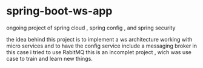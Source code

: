 # spring-boot-ws-app
ongoing project of spring cloud , spring config , and spring security  

the idea behind this project is to implement a ws architecture working with micro services and to have the config service include a messaging broker in this case i tried to use RabitMQ 
this is an incomplet project , wich was use case to train and learn new things.
